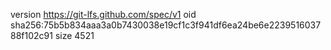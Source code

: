 version https://git-lfs.github.com/spec/v1
oid sha256:75b5b834aaa3a0b7430038e19cf1c3f941df6ea24be6e223951603788f102c91
size 4521

